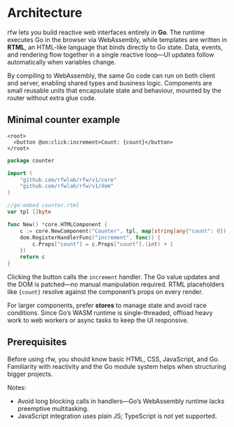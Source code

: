 # Architecture

rfw lets you build reactive web interfaces entirely in **Go**. The runtime executes Go in the browser via WebAssembly, while templates are written in **RTML**, an HTML-like language that binds directly to Go state. Data, events, and rendering flow together in a single reactive loop—UI updates follow automatically when variables change.

By compiling to WebAssembly, the same Go code can run on both client and server, enabling shared types and business logic. Components are small reusable units that encapsulate state and behaviour, mounted by the router without extra glue code.

## Minimal counter example

```rtml
<root>
  <button @on:click:increment>Count: {count}</button>
</root>
```

```go
package counter

import (
    "github.com/rfwlab/rfw/v1/core"
    "github.com/rfwlab/rfw/v1/dom"
)

//go:embed counter.rtml
var tpl []byte

func New() *core.HTMLComponent {
    c := core.NewComponent("Counter", tpl, map[string]any{"count": 0})
    dom.RegisterHandlerFunc("increment", func() {
        c.Props["count"] = c.Props["count"].(int) + 1
    })
    return c
}
```

Clicking the button calls the `increment` handler. The Go value updates and the DOM is patched—no manual manipulation required. RTML placeholders like `{count}` resolve against the component’s props on every render.

For larger components, prefer **stores** to manage state and avoid race conditions. Since Go’s WASM runtime is single-threaded, offload heavy work to web workers or async tasks to keep the UI responsive.

## Prerequisites

Before using rfw, you should know basic HTML, CSS, JavaScript, and Go. Familiarity with reactivity and the Go module system helps when structuring bigger projects.

Notes:

* Avoid long blocking calls in handlers—Go’s WebAssembly runtime lacks preemptive multitasking.
* JavaScript integration uses plain JS; TypeScript is not yet supported.
